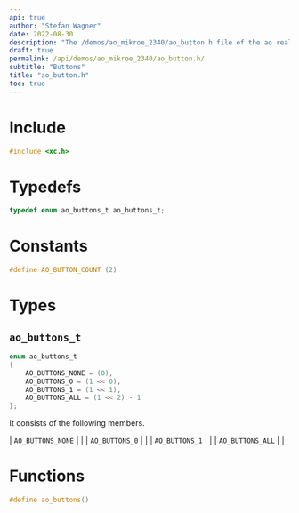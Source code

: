 ```yaml
---
api: true
author: "Stefan Wagner"
date: 2022-08-30
description: "The /demos/ao_mikroe_2340/ao_button.h file of the ao real-time operating system."
draft: true
permalink: /api/demos/ao_mikroe_2340/ao_button.h/
subtitle: "Buttons"
title: "ao_button.h"
toc: true
---
```


# Include

```c
#include <xc.h>
```

# Typedefs

```c
typedef enum ao_buttons_t ao_buttons_t;
```

# Constants

```c
#define AO_BUTTON_COUNT (2)
```

# Types

## `ao_buttons_t`

```c
enum ao_buttons_t
{
    AO_BUTTONS_NONE = (0),
    AO_BUTTONS_0 = (1 << 0),
    AO_BUTTONS_1 = (1 << 1),
    AO_BUTTONS_ALL = (1 << 2) - 1
};
```

It consists of the following members.

| `AO_BUTTONS_NONE` | |
| `AO_BUTTONS_0` | |
| `AO_BUTTONS_1` | |
| `AO_BUTTONS_ALL` | |

# Functions

```c
#define ao_buttons()
```
